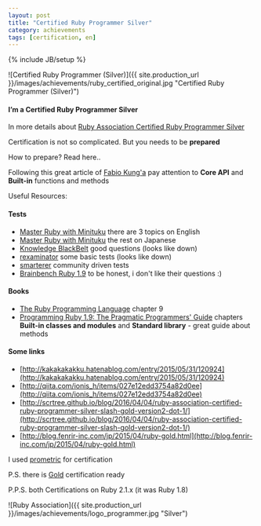 ```yaml
---
layout: post
title: "Certified Ruby Programmer Silver"
category: achievements
tags: [certification, en]
---
```

{% include JB/setup %}



![Certified Ruby Programmer (Silver)]({{ site.production_url }}/images/achievements/ruby_certified_original.jpg "Certified Ruby Programmer (Silver)")

#### I’m a Certified Ruby Programmer Silver

In more details about [Ruby Association Certified Ruby Programmer Silver](http://www.ruby.or.jp/en/certification/examination/)

Certification is not so complicated. But you needs to be **prepared**

How to prepare? Read here..

<!-- more -->

Following this great article of [Fabio Kung'а](http://fabiokung.com/2008/08/19/im-a-certified-ruby-programmer-silver/) pay attention to **Core API** and **Built-in** functions and methods



Useful Resources:

#### Tests
* [Master Ruby with Minituku](http://www.minituku.net/courses/698958345/contents/22902467.html) there are 3 topics on English
* [Master Ruby with Minituku](http://www.minituku.net/courses/) the rest on Japanese 
* [Knowledge BlackBelt](http://knowledgeblackbelt.com/QuestionnaireDefDisplay.wwa?questPublicId=01548#!QuestionList/exam=377841) good questions (looks like down)
* [rexaminator](http://rexaminator.com) some basic tests (looks like down)
* [smarterer](http://smarterer.com/tests/ruby) community driven tests
* [Brainbench Ruby 1.9](http://www.brainbench.com/xml/bb/common/testcenter/taketest.xml?testId=2967) to be honest, i don't like their questions :)

#### Books
* [The Ruby Programming Language](http://www.amazon.com/Ruby-Programming-Language-David-Flanagan/dp/0596516177/ref=sr_1_1?ie=UTF8&qid=1353969808&sr=8-1&keywords=ruby+programming+language) chapter 9
* [Programming Ruby 1.9: The Pragmatic Programmers' Guide](http://www.amazon.com/Programming-Ruby-1-9-Pragmatic-Programmers/dp/1934356085/ref=sr_1_3?ie=UTF8&qid=1353969858&sr=8-3&keywords=ruby+programming+language) chapters **Built-in classes and modules** and **Standard library** - great guide about methods

#### Some links
* [http://kakakakakku.hatenablog.com/entry/2015/05/31/120924](http://kakakakakku.hatenablog.com/entry/2015/05/31/120924)
* [http://qiita.com/ionis_h/items/027e12edd3754a82d0ee](http://qiita.com/ionis_h/items/027e12edd3754a82d0ee)
* [http://scrtree.github.io/blog/2016/04/04/ruby-association-certified-ruby-programmer-silver-slash-gold-version2-dot-1/](http://scrtree.github.io/blog/2016/04/04/ruby-association-certified-ruby-programmer-silver-slash-gold-version2-dot-1/)
* [http://blog.fenrir-inc.com/jp/2015/04/ruby-gold.html](http://blog.fenrir-inc.com/jp/2015/04/ruby-gold.html)


I used [prometric](https://www.prometric.com/en-us/clients/ruby/Pages/landing.aspx) for certification

P.S. there is [Gold](http://www.ruby.or.jp/en/certification/examination/) certification ready

P.P.S. both Certifications on Ruby 2.1.x (it was Ruby 1.8)

![Ruby Association]({{ site.production_url }}/images/achievements/logo_programmer.jpg "Silver")





